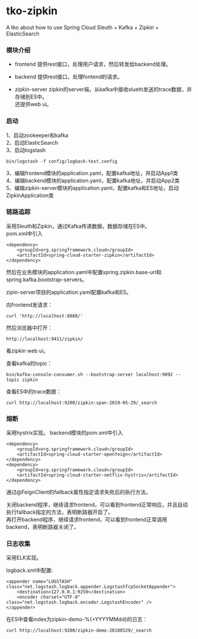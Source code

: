 # tko-zipkin
A tko about how to use Spring Cloud Sleuth + Kafka + Zipkin + ElasticSearch

### 模块介绍
* frontend
提供rest接口，处理用户请求，然后转发给backend处理。

* backend
提供rest接口，处理fontend的请求。


* zipkin-server
zipkin的server端，从kafka中接收slueth发送的trace数据，并存储到ES中。  
还提供web ui。

### 启动
1、启动zookeeper和kafka  
2、启动ElasticSearch  
3、启动logstash  
```
bin/logstash -f config/logback-test.config
``` 
3、编辑frontend模块的application.yaml，配置kafka地址，并启动App1类   
4、编辑backend模块的application.yaml，配置kafka地址，并启动App2类  
5、编辑zipkin-server模块的application.yaml，配置kafka和ES地址，启动ZipkinApplication类  


### 链路追踪
采用Sleuth和Zipkin，通过Kafka传递数据，数据存储在ES中。  
pom.xml中引入
```
<dependency>
    <groupId>org.springframework.cloud</groupId>
    <artifactId>spring-cloud-starter-zipkin</artifactId>
</dependency>
```
然后在业务模块的application.yaml中配置spring.zipkin.base-url和spring.kafka.bootstrap-servers。

zipin-server项目的application.yaml配置kafka和ES。

向frontend发请求：
```
curl 'http://localhost:8888/'
```

然后浏览器中打开：
```
http://localhost:9411/zipkin/
```
看zipkin web ui。


查看kafka的topic：
```
bin/kafka-console-consumer.sh --bootstrap-server localhost:9092 --topic zipkin
```

查看ES中的trace数据：
```
curl http://localhost:9200/zipkin:span-2019-05-29/_search
```


### 熔断
采用hystrix实现。
backend模块的pom.xml中引入
```
<dependency>
    <groupId>org.springframework.cloud</groupId>
    <artifactId>spring-cloud-starter-openfeign</artifactId>
</dependency>
<dependency>
    <groupId>org.springframework.cloud</groupId>
    <artifactId>spring-cloud-starter-netflix-hystrix</artifactId>
</dependency>

```
通过@FeignClient的fallback属性指定请求失败后的执行方法。

关闭backend程序，继续请求frontend，可以看到frontend正常响应，并且自动执行fallback指定的方法，表明断路器开启了。  
再打开backend程序，继续请求frontend，可以看到frontend正常调用backend，表明断路器关闭了。


### 日志收集
采用ELK实现。

logback.xml中配置:
```
<appender name="LOGSTASH" class="net.logstash.logback.appender.LogstashTcpSocketAppender">
    <destination>127.0.0.1:9250</destination>
    <encoder charset="UTF-8" class="net.logstash.logback.encoder.LogstashEncoder" />
</appender>
```


在ES中查看index为zipkin-demo-%{+YYYYMMdd}的日志：
```
curl http://localhost:9200/zipkin-demo-20180529/_search
```
